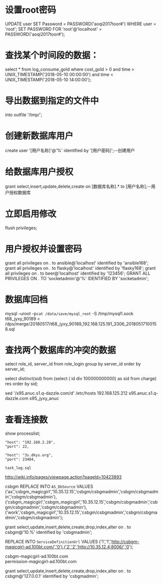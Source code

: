 # 设置root密码
UPDATE user SET Password = PASSWORD('aoqi2017toor#') WHERE user = 'root';
SET PASSWORD FOR 'root'@'localhost' = PASSWORD('aoqi2017toor#');

# 查找某个时间段的数据：
select * from log_consume_gold where cost_gold > 0 and time > UNIX_TIMESTAMP('2018-05-10 00:00:00') and time < UNIX_TIMESTAMP('2018-05-10 14:00:00');

# 导出数据到指定的文件中
into outfile '/tmp/';

# 创建新数据库用户
create user '[用户名称]'@'%' identified by '[用户密码]';--创建用户

# 给数据库用户授权
grant select,insert,update,delete,create on [数据库名称].* to [用户名称];--用户授权数据库

# 立即启用修改
flush  privileges;

# 用户授权并设置密码
grant all privileges on *.* to ansible@'localhost' identified by 'ansible168';
grant all privileges on *.* to flasky@'localhost' identified by 'flasky168';
grant all privileges on *.* to beer@'localhost' identified by '123456';
GRANT ALL PRIVILEGES ON *.* TO 'socketadmin'@'%' IDENTIFIED BY 'socketadmin'; 

# 数据库回档
mysql -uroot -p`cat /data/save/mysql_root` -S /tmp/mysql1.sock  t68_jyxy_90189 < /dps/merge/20180517/t68_jyxy_90189_192.168.125.191_3306_20180517100158.sql


# 查找两个数据库的冲突的数据
select role_id, server_id from role_login group by server_id order by server_id;

select distinct(sid) from (select ( id div 100000000000) as sid from charge) res order by sid;

 sed '/s95.anuc.s1.q-dazzle.com/d' /etc/hosts
 192.168.125.212   s95.anuc.s1.q-dazzle.com  s95_jyxy_anuc

# 查看连接数
show processlist;

    "host": "192.168.2.28",
    "port": 22,

    "host": "3s.dkys.org",
    "port": 23484,

    task_log.sql


http://wiki.info/pages/viewpage.action?pageId=10423893

csbgm
REPLACE INTO `AS_DbSource` VALUES ('as','csbgm_magicgirl','10.35.12.15','csbgm/csbgmadmin','csbgm/csbgmadmin','csbgm/csbgmadmin'),('csbgm_magicgirl','csbgm_magicgirl','10.35.12.15','csbgm/csbgmadmin','csbgm/csbgmadmin','csbgm/csbgmadmin'),('work','csbgm_magicgirl','10.35.12.15','csbgm/csbgmadmin','csbgm/csbgmadmin','csbgm/csbgmadmin');

grant select,update,insert,delete,create,drop,index,alter on *.* to csbgm@'10.%' identified by 'csbgmadmin';

REPLACE INTO `ServiceDefinitionUrl` VALUES ('1','1','http://csbgm-magicgirl-ad.100bt.com/','0'),('2','2','http://10.35.12.4:8006/','0');



csbgm-magicgirl-ad.100bt.com        
permission-magicgirl-ad.100bt.com   


grant select,update,insert,delete,create,drop,index,alter on *.* to csbgm@'127.0.0.1' identified by 'csbgmadmin';

